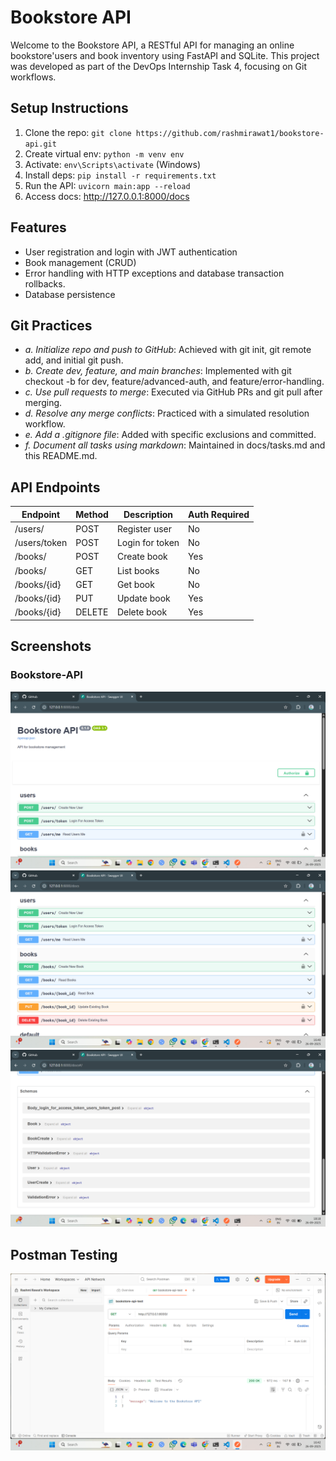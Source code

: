 # Bookstore API

Welcome to the Bookstore API, a RESTful API for managing an online bookstore'users and book inventory using FastAPI and SQLite. This project was developed as part of the DevOps Internship Task 4, focusing on Git workflows.

## Setup Instructions
1. Clone the repo: `git clone https://github.com/rashmirawat1/bookstore-api.git`
2. Create virtual env: `python -m venv env`
3. Activate: `env\Scripts\activate` (Windows)
4. Install deps: `pip install -r requirements.txt`
5. Run the API: `uvicorn main:app --reload`
6. Access docs: http://127.0.0.1:8000/docs

## Features
- User registration and login with JWT authentication
- Book management (CRUD)
- Error handling with HTTP exceptions and database transaction rollbacks.
- Database persistence

## Git Practices
- *a. Initialize repo and push to GitHub*: Achieved with git init, git remote add, and initial git push.
- *b. Create dev, feature, and main branches*: Implemented with git checkout -b for dev, feature/advanced-auth, and feature/error-handling.
- *c. Use pull requests to merge*: Executed via GitHub PRs and git pull after merging.
- *d. Resolve any merge conflicts*: Practiced with a simulated resolution workflow.
- *e. Add a .gitignore file*: Added with specific exclusions and committed.
- *f. Document all tasks using markdown*: Maintained in docs/tasks.md and this README.md.

## API Endpoints
| Endpoint       | Method | Description                  | Auth Required |
|----------------|--------|------------------------------|---------------|
| /users/       | POST   | Register user                | No            |
| /users/token  | POST   | Login for token              | No            |
| /books/       | POST   | Create book                  | Yes           |
| /books/       | GET    | List books                   | No            |
| /books/{id}   | GET    | Get book                     | No            |
| /books/{id}   | PUT    | Update book                  | Yes           |
| /books/{id}   | DELETE | Delete book                  | Yes           |

## Screenshots

### Bookstore-API
![Swagger1](screenshots/Screenshot-1.png)  
![Swagger2](screenshots/Screenshot-2.png)
![Swagger3](screenshots/Screenshot-3.png)


## Postman Testing
![Swagger4](screenshots/Screenshot-4.png)